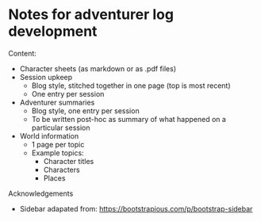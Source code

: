 # Notes for adventurer log development

Content:

- Character sheets (as markdown or as .pdf files)
- Session upkeep
  - Blog style, stitched together in one page (top is most recent)
  - One entry per session
- Adventurer summaries
  - Blog style, one entry per session
  - To be written post-hoc as summary of what happened on a particular session
- World information
  - 1 page per topic
  - Example topics:
    - Character titles
    - Characters
    - Places


Acknowledgements

- Sidebar adapated from: https://bootstrapious.com/p/bootstrap-sidebar
